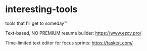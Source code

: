 # interesting-tools
tools that I'll get to someday™

Text-based, NO PREMIUM resume builder: https://www.ezcv.pro/

Time-limited text editor for focus sprints: https://tasktxt.com/

